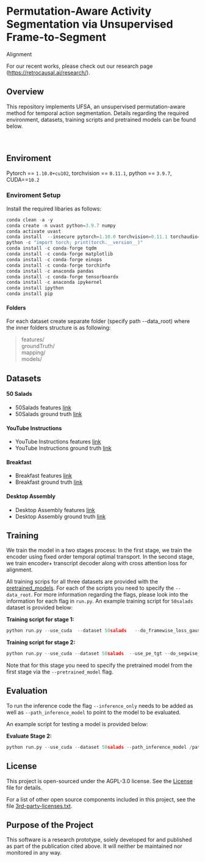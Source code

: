 # Permutation-Aware Activity Segmentation via Unsupervised Frame-to-Segment
Alignment

For our recent works, please check out our research page (https://retrocausal.ai/research/).

## Overview

This repository implements UFSA, an unsupervised permutation-aware method for temporal action segmentation.
Details regarding the required environment, datasets, training scripts and pretrained models can be found below.
 <br />
  <br />
   <br />


## Enviroment
Pytorch == `1.10.0+cu102`, 
torchvision == `0.11.1`, 
python == `3.9.7`, 
CUDA==`10.2`

### Enviroment Setup
Install the required libaries as follows:

``` python
conda clean -a -y
conda create -n uvast python=3.9.7 numpy
conda activate uvast
conda install  --insecure pytorch=1.10.0 torchvision=0.11.1 torchaudio=0.10.0 cudatoolkit=11.3.1  -c pytorch
python -c "import torch; print(torch.__version__)"
conda install -c conda-forge tqdm
conda install -c conda-forge matplotlib
conda install -c conda-forge einops
conda install -c conda-forge torchinfo
conda install -c anaconda pandas
conda install -c conda-forge tensorboardx
conda install -c anaconda ipykernel
conda install ipython
conda install pip
```



#### Folders
For each dataset create separate folder (specify path --data_root) where the inner folders structure is as following:

> features/  
> groundTruth/  
> mapping/  
> models/

## Datasets

#### 50 Salads
- 50Salads features [link](https://drive.google.com/open?id=17o0WfF970cVnazrRuOWE92-OiYHEXTT3)
- 50Salads ground truth [link](https://drive.google.com/open?id=1mzcN9pz1tKygklQOiWI7iEvcJ1vJfU3R)

#### YouTube Instructions

- YouTube Instructions features [link](https://drive.google.com/open?id=1HyF3_bwWgz1QNgzLvN4J66TJVsQTYFTa) 
- YouTube Instructions ground truth [link](https://drive.google.com/open?id=1ENgdHvwHj2vFwflVXosCkCVP9mfLL5lP)

#### Breakfast

- Breakfast features [link](https://drive.google.com/file/d/1DbYnU2GBb68CxEt2I50QZm17KGYKNR1L)
- Breakfast ground truth [link](https://drive.google.com/file/d/1RO8lrvLy4bVaxZ7C62R0jVQtclXibLXU)

#### Desktop Assembly 

- Desktop Assembly features [link](https://drive.google.com/drive/folders/1t-dUAcY4QMbGt6xHEGriOMgSl5TRBXFM?usp=drive_link)
- Desktop Assembly ground truth [link](https://drive.google.com/drive/folders/1Ql3PwcR24hgjxzCX4XGvcQfVlhekqZu1?usp=drive_link)


## Training
We train the model in a two stages process:
In the first stage, we train the encoder using fixed order temporal optimal transport.
In the second stage, we train encoder+ transcript decoder along with cross attention loss for alignment. 

All training scrips for all three datasets are provided with the [pretrained_models](pretrained_models). For each of the scripts you need to specify the `--data_root`. 
For more information regarding the flags, please look into  the information for each flag in `run.py`.
An example training script for `50salads` dataset is provided below:

<strong>Training script for stage 1:</strong>
``` python
python run.py --use_cuda  --dataset 50salads   --do_framewise_loss_gauss  
```

<strong>Training script for stage 2:</strong>
``` python
python run.py --use_cuda --dataset 50salads  --use_pe_tgt --do_segwise_loss --do_crossattention_action_loss_nll --pretrained_model /path to model/
```

Note that for this stage you need to specify the pretrained model from the first stage via the `--pretrained_model` flag.


## Evaluation

To run the inference code the flag `--inference_only` needs to be added as well as `--path_inference_model` to point to the model to be evaluated.

An example script for testing a model is provided below:

<strong>Evaluate Stage 2:</strong>
``` python
python run.py --use_cuda --dataset 50salads --path_inference_model /path to model  --inference_only  --use_pe_tgt --use_transcript_dec 
```            

  


##  License

This project is open-sourced under the AGPL-3.0 license. See the [License](LICENSE) file for details.

For a list of other open source components included in this project, see the file [3rd-party-licenses.txt](3rd-party-licenses.txt).

## Purpose of the Project
This software is a research prototype, solely developed for and published as
part of the publication cited above. It will neither be
maintained nor monitored in any way.


